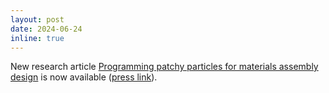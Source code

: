 ```yaml
---
layout: post
date: 2024-06-24
inline: true
---
```


New research article [Programming patchy particles for materials assembly design](https://www.pnas.org/doi/abs/10.1073/pnas.2311891121) is now available ([press link](https://www.hawaii.edu/news/2024/06/25/engineering-new-computational-tool/)).

<!-- A simple inline announcement with Markdown emoji! :sparkles: :smile: -->

